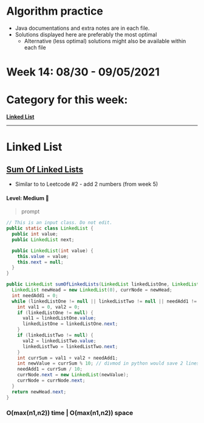 # Algorithm practice

* Java documentations and extra notes are in each file.
* Solutions displayed here are preferably the most optimal
    * Alternative (less optimal) solutions might also be available within each 
    file

# Week 14: 08/30 - 09/05/2021

# Category for this week:
**[Linked List](#linked-list)**<br>

---

# Linked List

## [Sum Of Linked Lists](../LinkedList/src/main/java/SumOfLinkedList.java)
* Similar to to Leetcode #2 - add 2 numbers (from week 5)

#### Level: Medium 📘

> prompt

```java
// This is an input class. Do not edit.
public static class LinkedList {
  public int value;
  public LinkedList next;

  public LinkedList(int value) {
    this.value = value;
    this.next = null;
  }
}

public LinkedList sumOfLinkedLists(LinkedList linkedListOne, LinkedList linkedListTwo) {
  LinkedList newHead = new LinkedList(0), currNode = newHead;
  int needAdd1 = 0;
  while (linkedListOne != null || linkedListTwo != null || needAdd1 != 0) {
    int val1 = 0, val2 = 0;
    if (linkedListOne != null) {
      val1 = linkedListOne.value;
      linkedListOne = linkedListOne.next;
    }
    if (linkedListTwo != null) {
      val2 = linkedListTwo.value;
      linkedListTwo = linkedListTwo.next;
    }
    int currSum = val1 + val2 + needAdd1;
    int newValue = currSum % 10; // divmod in python would save 2 lines
    needAdd1 = currSum / 10;
    currNode.next = new LinkedList(newValue);
    currNode = currNode.next;
  }
  return newHead.next;
}
```

### O(max(n1,n2)) time | O(max(n1,n2)) space
